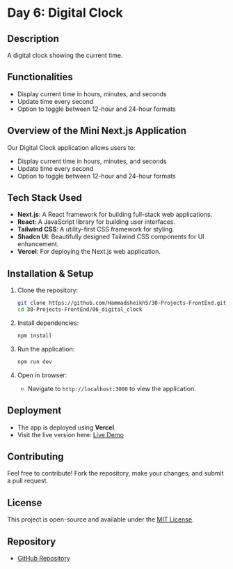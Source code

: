 # Day 6: Digital Clock

## Description
A digital clock showing the current time.

## Functionalities
- Display current time in hours, minutes, and seconds
- Update time every second
- Option to toggle between 12-hour and 24-hour formats

## Overview of the Mini Next.js Application
Our Digital Clock application allows users to:
- Display current time in hours, minutes, and seconds
- Update time every second
- Option to toggle between 12-hour and 24-hour formats

## Tech Stack Used
- **Next.js**: A React framework for building full-stack web applications.
- **React**: A JavaScript library for building user interfaces.
- **Tailwind CSS**: A utility-first CSS framework for styling.
- **Shadcn UI**: Beautifully designed Tailwind CSS components for UI enhancement.
- **Vercel**: For deploying the Next.js web application.

## Installation & Setup

1. Clone the repository:
   ```sh
   git clone https://github.com/Hammadsheikh5/30-Projects-FrontEnd.git
   cd 30-Projects-FrontEnd/06_digital_clock
   ```

2. Install dependencies:
   ```sh
   npm install
   ```

3. Run the application:
   ```sh
   npm run dev
   ```

4. Open in browser:
   - Navigate to `http://localhost:3000` to view the application.

## Deployment
- The app is deployed using **Vercel**.
- Visit the live version here: [Live Demo](https://06-digital-clock-flax.vercel.app/)

## Contributing
Feel free to contribute! Fork the repository, make your changes, and submit a pull request.

## License
This project is open-source and available under the [MIT License](LICENSE).

## Repository
- [GitHub Repository](https://github.com/Hammadsheikh5/30-Projects-FrontEnd.git)